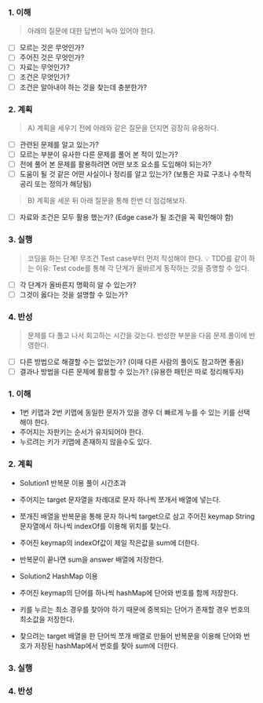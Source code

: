 ### 1. 이해

> 아래의 질문에 대한 답변이 녹아 있어야 한다.

- [ ] 모르는 것은 무엇인가?
- [ ] 주어진 것은 무엇인가?
- [ ] 자료는 무엇인가?
- [ ] 조건은 무엇인가?
- [ ] 조건은 알아내야 하는 것을 찾는데 충분한가?

### 2. 계획

> A) 계획을 세우기 전에 아래와 같은 질문을 던지면 굉장히 유용하다.

- [ ] 관련된 문제를 알고 있는가?
- [ ] 모르는 부분이 유사한 다른 문제를 풀어 본 적이 있는가?
- [ ] 전에 풀어 본 문제를 활용하려면 어떤 보조 요소를 도입해야 되는가?
- [ ] 도움이 될 것 같은 어떤 사실이나 정리를 알고 있는가? (보통은 자료 구조나 수학적 공리 또는 정의가 해당됨)

> B) 계획을 세운 뒤 아래 질문을 통해 한번 더 점검해보자.

- [ ] 자료와 조건은 모두 활용 했는가? (Edge case가 될 조건을 꼭 확인해야 함)

### 3. 실행

> 코딩을 하는 단계! 무조건 Test case부터 먼저 작성해야 한다.
> 💡 TDD를 같이 하는 이유: Test code를 통해 각 단계가 올바르게 동작하는 것을 증명할 수 있다.

- [ ] 각 단계가 올바른지 명확히 알 수 있는가?
- [ ] 그것이 옳다는 것을 설명할 수 있는가?

### 4. 반성

> 문제를 다 풀고 나서 회고하는 시간을 갖는다. 반성한 부분을 다음 문제 풀이에 반영한다.

- [ ] 다른 방법으로 해결할 수는 없었는가? (이때 다른 사람의 풀이도 참고하면 좋음)
- [ ] 결과나 방법을 다른 문제에 활용할 수 있는가? (유용한 패턴은 따로 정리해두자)

### 1. 이해

- 1번 키맵과 2번 키맵에 동일한 문자가 있을 경우 더 빠르게 누를 수 있는 키를 선택해야 한다.
- 주어지는 자판키는 순서가 유지되어야 한다.
- 누르려는 키가 키맵에 존재하지 않을수도 있다.

### 2. 계획

- Solution1 반복문 이용 풀이 시간초과
- 주어지는 target 문자열을 차례대로 문자 하나씩 쪼개서 배열에 넣는다.
- 쪼개진 배열을 반복문을 통해 문자 하나씩 target으로 삼고 주어진 keymap String 문자열에서 하나씩 indexOf를 이용해
  위치를 찾는다.
- 주어진 keymap의 indexOf값이 제일 작은값을 sum에 더한다.
- 반복문이 끝나면 sum을 answer 배열에 저장한다.

- Solution2 HashMap 이용
- 주어진 keymap의 단어를 하나씩 hashMap에 단어와 번호를 함께 저장한다.
- 키를 누르는 최소 경우를 찾아야 하기 때문에 중복되는 단어가 존재할 경우 번호의 최소값을 저장한다.
- 찾으려는 target 배열을 한 단어씩 쪼개 배열로 만들어 반복문을 이용해 단어와 번호가 저장된 hashMap에서 번호를 찾아 sum에
  더한다.

### 3. 실행

### 4. 반성
